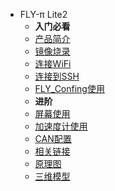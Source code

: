 * FLY-π Lite2
  * **入门必看**
  * [产品简介](/board/fly_pi_lite2/README.md)
  * [镜像烧录](/board/fly_pi_lite2/flash.md)
  * [连接WiFi](/board/fly_pi_lite2/to_wifi.md)
  * [连接到SSH](/board/fly_pi_lite2/to_ssh.md)
  * [FLY_Confing使用](/board/fly_pi_lite2/config.md)
  * **进阶**
  * [屏幕使用](/board/fly_pi_lite2/screen.md)
  * [加速度计使用](/board/fly_pi_lite2/accelerator.md)
  * [CAN配置](/board/fly_pi_lite2/can.md)
  * [相关链接](/board/fly_pi_lite2/link.md)
  * [原理图](/board/fly_pi_lite2/schematic.md)
  * [三维模型](/board/fly_pi_lite2/3dmodel.md)
